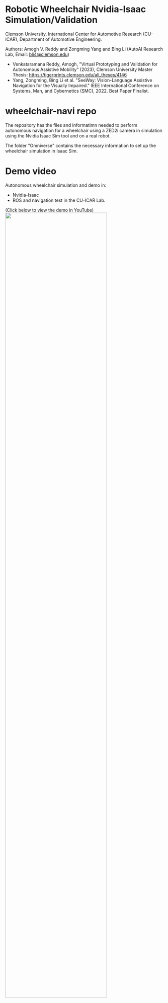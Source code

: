 # Robotic Wheelchair Nvidia-Isaac Simulation/Validation

Clemson University, International Center for Automotive Research (CU-ICAR), Department of Automotive Engineering.

Authors: Amogh V. Reddy and Zongming Yang and Bing Li (AutoAI Research Lab, Email: bli4@clemson.edu)
- Venkataramana Reddy, Amogh, "Virtual Prototyping and Validation for Autonomous Assistive Mobility" (2023), Clemson University
Master Thesis: https://tigerprints.clemson.edu/all_theses/4146 
- Yang, Zongming, Bing Li et al. "SeeWay: Vision-Language Assistive Navigation for the Visually Impaired." IEEE International Conference on Systems, Man, and Cybernetics (SMC), 2022. Best Paper Finalist.

# wheelchair-navi repo

The repository has the files and informatimn needed to perform autonomous navigation for a wheelchair using a ZED2i camera in simulation using the Nvidia Isaac Sim tool and on a real robot.

The folder "Omniverse" contains the necessary information to set up the wheelchair simulation in Isaac Sim.

# Demo video

Autonomous wheelchair simulation and demo in:
- Nvidia-Isaac
- ROS and navigation test in the CU-ICAR Lab.

(Click below to view the demo in YouTube)
[<img src="http://i3.ytimg.com/vi/pSvnwjfatho/hqdefault.jpg" width="80%">](https://youtu.be/pSvnwjfatho "Autonomous Wheelchair with Nvidia Isaac Digital Design and ROS Validation")

